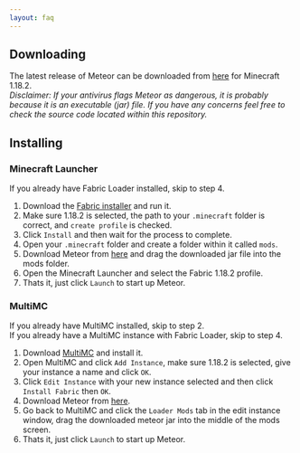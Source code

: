 ```yaml
---
layout: faq
---
```


## Downloading

The latest release of Meteor can be downloaded from [here](/) for Minecraft 1.18.2.  
*Disclaimer: If your antivirus flags Meteor as dangerous, it is probably because it is an executable (jar) file. If you have any concerns feel free to check the source code located within this repository.*

## Installing

### Minecraft Launcher
If you already have Fabric Loader installed, skip to step 4.

1. Download the [Fabric installer](https://fabricmc.net/use/) and run it.
2. Make sure 1.18.2 is selected, the path to your `.minecraft` folder is correct, and `create profile` is checked.
3. Click `Install` and then wait for the process to complete.
4. Open your `.minecraft` folder and create a folder within it called `mods`.
4. Download Meteor from [here](https://meteorclient.com/download) and drag the downloaded jar file into the mods folder.
5. Open the Minecraft Launcher and select the Fabric 1.18.2 profile.
6. Thats it, just click `Launch` to start up Meteor.

### MultiMC
If you already have MultiMC installed, skip to step 2.  
If you already have a MultiMC instance with Fabric Loader, skip to step 4.  

1. Download [MultiMC](https://multimc.org/#Download) and install it.
2. Open MultiMC and click `Add Instance`, make sure 1.18.2 is selected, give your instance a name and click `OK`.
3. Click `Edit Instance` with your new instance selected and then click `Install Fabric` then `OK`.
4. Download Meteor from [here](https://meteorclient.com/download).
5. Go back to MultiMC and click the `Loader Mods` tab in the edit instance window, drag the downloaded meteor jar into the middle of the mods screen.
6. Thats it, just click `Launch` to start up Meteor.


